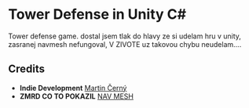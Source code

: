 # Tower Defense in Unity C#

Tower defense game. dostal jsem tlak do hlavy ze si udelam hru v unity, zasranej navmesh nefungoval, V ZIVOTE uz takovou chybu neudelam....

## Credits

- **Indie Development** [Martin Černý](https://github.com/Cernousek0)
- **ZMRD CO TO POKAZIL** [NAV MESH]()
  


